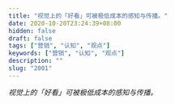 ```yaml
---
title: "视觉上的「好看」可被极低成本的感知与传播。"
date: 2020-10-20T23:24:39+08:00
hidden: false
draft: false
tags: ["营销", "认知", "观点"]
keywords: ["营销", "认知", "观点"]
description: ""
slug: "2001"
---
```


*视觉上的「好看」可被极低成本的感知与传播。*